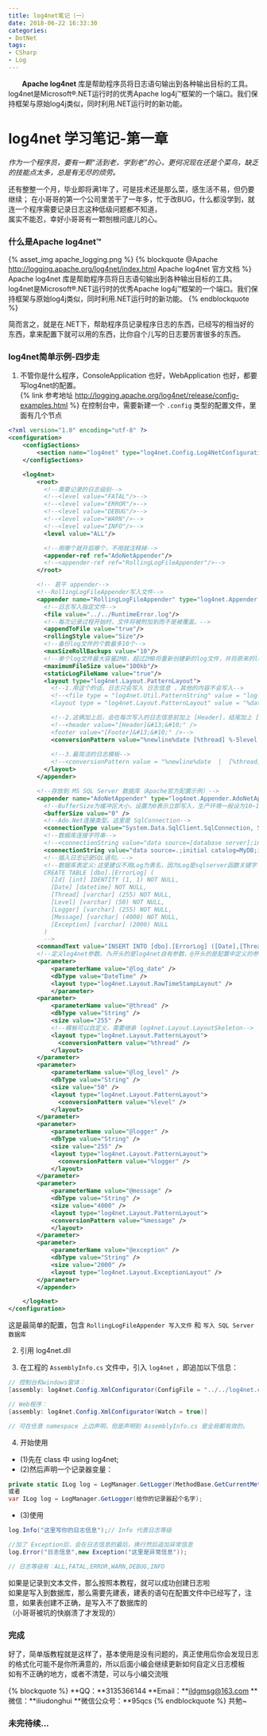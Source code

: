 ```yaml
---
title: log4net笔记（一）
date: 2018-06-22 16:33:30
categories:
- DotNet
tags:  
- CSharp
- Log
---
```

&#160; &#160; &#160; &#160;**Apache log4net** 库是帮助程序员将日志语句输出到各种输出目标的工具。
log4net是Microsoft®.NET运行时的优秀Apache log4j™框架的一个端口。我们保持框架与原始log4j类似，同时利用.NET运行时的新功能。
<!-- more -->
# log4net 学习笔记-第一章
*作为一个程序员，要有一颗“活到老，学到老”的心，更何况现在还是个菜鸟，缺乏的技能点太多，总是有无尽的烦劳。*

还有整整一个月，毕业即将满1年了，可是技术还是那么菜，感生活不易，但仍要继续；
在小哥哥的第一个公司里苦干了一年多，忙于改BUG，什么都没学到，就连一个程序需要记录日志这种低级问题都不知道，  
属实不能忍，幸好小哥哥有一颗刨根问底儿的心。

### 什么是Apache log4net™
{% asset_img apache_logging.png %}
{% blockquote @Apache http://logging.apache.org/log4net/index.html Apache log4net 官方文档 %}
Apache log4net 库是帮助程序员将日志语句输出到各种输出目标的工具。log4net是Microsoft®.NET运行时的优秀Apache log4j™框架的一个端口。我们保持框架与原始log4j类似，同时利用.NET运行时的新功能。
{% endblockquote %}

简而言之，就是在.NET下，帮助程序员记录程序日志的东西，已经写的相当好的东西，拿来配置下就可以用的东西，比你自个儿写的日志要厉害很多的东西。  

### log4net简单示例-四步走
1. 不管你是什么程序，ConsoleApplication 也好，WebApplication 也好，都要写log4net的配置。  
{% link 参考地址 http://logging.apache.org/log4net/release/config-examples.html %}
在控制台中，需要新建一个 `.config` 类型的配置文件，里面有几个节点  
``` xml 
<?xml version="1.0" encoding="utf-8" ?>
<configuration>
	<configSections>
    	<section name="log4net" type="log4net.Config.Log4NetConfigurationSectionHandler,log4net"/>
  	</configSections>

  	<log4net>
	  	<root>
	      <!--需要记录的日志级别-->
	      <!--<level value="FATAL"/>-->
	      <!--<level value="ERROR"/>-->
	      <!--<level value="DEBUG"/>-->
	      <!--<level value="WARN"/>-->
	      <!--<level value="INFO"/>-->
	      <level value="ALL"/>

	      <!--用哪个就开启哪个，不用就注释掉-->
	      <appender-ref ref="AdoNetAppender"/>
	      <!--<appender-ref ref="RollingLogFileAppender"/>-->
	    </root>

	    <!-- 若干 appender-->
		<!--RollingLogFileAppender写入文件-->
	    <appender name="RollingLogFileAppender" type="log4net.Appender.RollingFileAppender">
	      <!--日志写入指定文件-->
	      <file value="../../RuntimeError.log"/>
	      <!--每次记录过程开始时，文件将被附加到而不是被覆盖。-->
	      <appendToFile value="true"/>
	      <rollingStyle value="Size"/>
	      <!--备份log文件的个数最多10个-->
	      <maxSizeRollBackups value="10"/>
	      <!--单个log文件最大容量2MB，超过2MB将重新创建新的log文件，并将原来的log文件备份-->
	      <maximumFileSize value="100kb"/>
	      <staticLogFileName value="true"/>
	      <layout type="log4net.Layout.PatternLayout">
	        <!--1.用这个的话，日志只会写入 日志信息 ，其他的内容不会写入-->
	        <!--<file type = "log4net.Util.PatternString" value = "log-file  -  [%processid] .txt" />
	        <layout type = "log4net.Layout.PatternLayout" value = "%date [%thread]%-5level%logger  - %message%newline" />-->

	        <!--2.这俩加上后，会在每次写入的日志信息前加上 [Header]，结尾加上 [Footer]-->
	        <!--<header value="[Header]&#13;&#10;" />
	        <footer value="[Footer]&#13;&#10;" />-->
	        <conversionPattern value="%newline%date [%thread] %-5level %logger - %message%newline" />
	        
	        <!--3.最简洁的日志模板-->
	        <!--<conversionPattern value = "%newline%date  |  [%thread]  |  %-5level  |  %logger  |  [%property]  |   %message%newline" />-->
	      </layout>
	    </appender>

		<!--存放到 MS SQL Server 数据库（Apache官方配置示例）-->
	    <appender name="AdoNetAppender" type="log4net.Appender.AdoNetAppender">
	      <!--BufferSize为缓冲区大小，设置为0表示立即写入，生产环境一般设为10~100，然后一块写入数据库-->
	      <bufferSize value="0" />
	      <!--Ado.Net连接类型。这里是 SqlConnection-->
	      <connectionType value="System.Data.SqlClient.SqlConnection, System.Data, Version=1.0.3300.0, Culture=neutral, PublicKeyToken=b77a5c561934e089" />
	      <!--数据库连接字符串-->
	      <!--<connectionString value="data source=[database server];initial catalog=[database name];integrated security=false;persist security info=True;User ID=[user];Password=[password]" />-->
	      <connectionString value="data source=.;initial catalog=MyDB;integrated security=false;persist security info=True;User ID=sa;Password=123" />
	      <!--插入日志记录SQL语句。-->
	      <!--数据库表定义:这里建议不用Log为表名，因为Log是sqlserver函数关键字
	      CREATE TABLE [dbo].[ErrorLog] (
	        [Id] [int] IDENTITY (1, 1) NOT NULL,
	        [Date] [datetime] NOT NULL,
	        [Thread] [varchar] (255) NOT NULL,
	        [Level] [varchar] (50) NOT NULL,
	        [Logger] [varchar] (255) NOT NULL,
	        [Message] [varchar] (4000) NOT NULL,
	        [Exception] [varchar] (2000) NULL
	      )
	      -->
      	<commandText value="INSERT INTO [dbo].[ErrorLog] ([Date],[Thread],[Level],[Logger],[Message],[Exception]) VALUES (@log_date, @thread, @log_level, @logger, @message, @exception)" />
      	<!--定义log4net参数。（%开头的是log4net自有参数，@开头的是配置中定义的参数）-->
      	<parameter>
	        <parameterName value="@log_date" />
	        <dbType value="DateTime" />
	        <layout type="log4net.Layout.RawTimeStampLayout" />
	      	</parameter>
      	<parameter>
	        <parameterName value="@thread" />
	        <dbType value="String" />
	        <size value="255" />
	        <!--模板可以自定义，需要继承 log4net.Layout.LayoutSkeleton-->
	        <layout type="log4net.Layout.PatternLayout">
	          <conversionPattern value="%thread" />
	        </layout>
      	</parameter>
      	<parameter>
	        <parameterName value="@log_level" />
	        <dbType value="String" />
	        <size value="50" />
	        <layout type="log4net.Layout.PatternLayout">
	          <conversionPattern value="%level" />
	        </layout>
      	</parameter>
	    <parameter>
	        <parameterName value="@logger" />
	        <dbType value="String" />
	        <size value="255" />
	        <layout type="log4net.Layout.PatternLayout">
	          <conversionPattern value="%logger" />
        	</layout>
      	</parameter>
      	<parameter>
        	<parameterName value="@message" />
        	<dbType value="String" />
        	<size value="4000" />
        	<layout type="log4net.Layout.PatternLayout">
          	<conversionPattern value="%message" />
        	</layout>
      	</parameter>
      	<parameter>
        	<parameterName value="@exception" />
        	<dbType value="String" />
        	<size value="2000" />
        	<layout type="log4net.Layout.ExceptionLayout" />
      	</parameter>
    	</appender>

  	</log4net>
</configuration>
```

这是最简单的配置，包含 `RollingLogFileAppender 写入文件` 和 `写入 SQL Server 数据库`  

2. 引用 log4net.dll 

3. 在工程的 `AssemblyInfo.cs` 文件中，引入 `log4net`  ，即追加以下信息：  
``` csharp
// 控制台和windows窗体：
[assembly: log4net.Config.XmlConfigurator(ConfigFile = "../../log4net.config", Watch = true)]

// Web程序：
[assembly: log4net.Config.XmlConfigurator(Watch = true)]

// 可在任意 namespace 上边声明，但是声明到 AssemblyInfo.cs 是全局都有效的。
```


4. 开始使用  
- (1)先在 class 中 using log4net;    
- (2)然后声明一个记录器变量：
``` csharp 代码说明 http://blog.ildh.net Liu Donghui's blog
private static ILog log = LogManager.GetLogger(MethodBase.GetCurrentMethod().DeclaringType);
或者
var ILog log = LogManager.GetLogger(给你的记录器起个名字);
```
- (3)使用  
``` csharp 
log.Info("这里写你的日志信息");// Info 代表日志等级  

//加了 Exception后，会在日志信息的最后，换行然后追加异常信息  
log.Error("日志信息",new Exception("这里是异常信息"));

// 日志等级有：ALL,FATAL,ERROR,WARN,DEBUG,INFO  
```
  
如果是记录到文本文件，那么按照本教程，就可以成功创建日志啦  
如果是写入到数据库，那么需要先建表，建表的语句在配置文件中已经写了，注意，如果表创建不正确，是写入不了数据库的  
（小哥哥被坑的快崩溃了才发现的）  
  
### 完成
好了，简单版教程就是这样了，基本使用是没有问题的，真正使用后你会发现日志的格式化可能不是你所满意的，所以后面小编会继续更新如何自定义日志模板  
如有不正确的地方，或者不清楚，可以与小编交流哦  

{% blockquote %}
**QQ：**3135366144
**Email：**ildgmsg@163.com
**微信：**iliudonghui
**微信公众号：**95qcs
{% endblockquote %}
共勉~

### 未完待续...